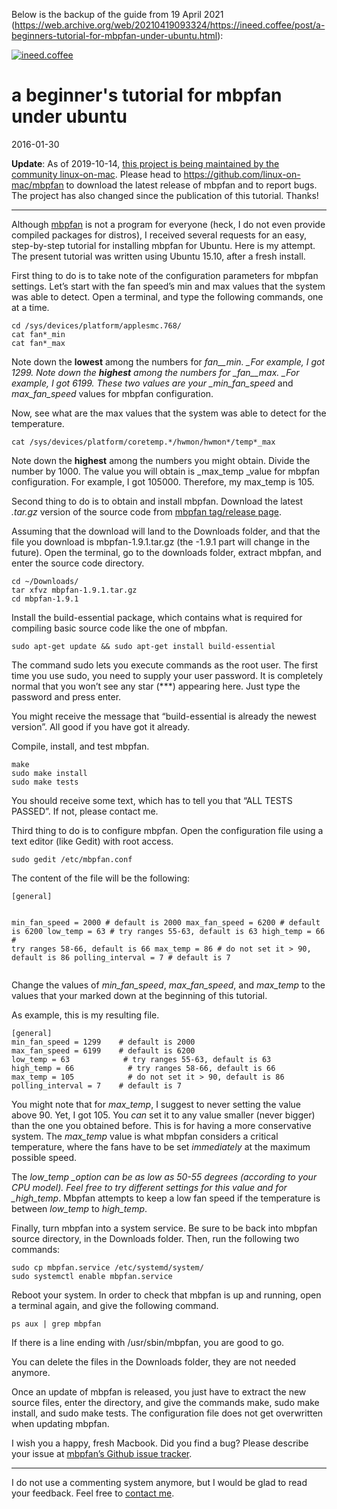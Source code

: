 Below is the backup of the guide from 19 April 2021 (https://web.archive.org/web/20210419093324/https://ineed.coffee/post/a-beginners-tutorial-for-mbpfan-under-ubuntu.html):

<main class="page-content" aria-label="Content">
        <div class="w">
            <p id="logo"><a href="https://web.archive.org/web/20210419093324/https://ineed.coffee/"><img src="/web/20210419093324im_/https://ineed.coffee/assets/images/logo-icon.png" class="logo" alt="ineed.coffee" title="go to ineed.coffee homepage" aria-label="go to ineed.coffee homepage" loading="lazy"></a></p>
<h1 id="title">a beginner's tutorial for mbpfan under ubuntu</h1>

<p id="2016-01-30"><a class="anchorjs-link anchor-left" aria-label="Anchor" data-anchorjs-icon="¶" href="https://web.archive.org/web/20210419093324/https://ineed.coffee/post/a-beginners-tutorial-for-mbpfan-under-ubuntu.html#2016-01-30" style="position: absolute; margin-left: -1em; padding-right: 0.5em;"></a>2016-01-30</p>

<p id="update-as-of-2019-10-14-this-project-is-being-maintained-by-the"><a class="anchorjs-link anchor-left" aria-label="Anchor" data-anchorjs-icon="¶" href="https://web.archive.org/web/20210419093324/https://ineed.coffee/post/a-beginners-tutorial-for-mbpfan-under-ubuntu.html#update-as-of-2019-10-14-this-project-is-being-maintained-by-the" style="position: absolute; margin-left: -1em; padding-right: 0.5em;"></a><strong>Update</strong>: As of 2019-10-14, <a href="/web/20210419093324/https://ineed.coffee/5620/mbpfan-moved-to-linux-on-mac-organization/">this project is being maintained by the community linux-on-mac</a>. Please head to <a href="https://web.archive.org/web/20210419093324/https://github.com/linux-on-mac/mbpfan">https://github.com/linux-on-mac/mbpfan</a> to download the latest release of mbpfan and to report bugs. The project has also changed since the publication of this tutorial. Thanks!</p>

<hr>

<p id="although-mbpfan-is-not-a-program-for-everyone-heck-i-do-not-even"><a class="anchorjs-link anchor-left" aria-label="Anchor" data-anchorjs-icon="¶" href="https://web.archive.org/web/20210419093324/https://ineed.coffee/post/a-beginners-tutorial-for-mbpfan-under-ubuntu.html#although-mbpfan-is-not-a-program-for-everyone-heck-i-do-not-even" style="position: absolute; margin-left: -1em; padding-right: 0.5em;"></a>Although <a href="/web/20210419093324/https://ineed.coffee/projects/mbpfan/">mbpfan</a> is not a program for everyone (heck, I do not even provide compiled packages for distros), I received several requests for an easy, step-by-step tutorial for installing mbpfan for Ubuntu. Here is my attempt. The present tutorial was written using Ubuntu 15.10, after a fresh install.</p>

<p id="first-thing-to-do-is-to-take-note-of-the-configuration-parameter"><a class="anchorjs-link anchor-left" aria-label="Anchor" data-anchorjs-icon="¶" href="https://web.archive.org/web/20210419093324/https://ineed.coffee/post/a-beginners-tutorial-for-mbpfan-under-ubuntu.html#first-thing-to-do-is-to-take-note-of-the-configuration-parameter" style="position: absolute; margin-left: -1em; padding-right: 0.5em;"></a>First thing to do is to take note of the configuration parameters for mbpfan settings. Let’s start with the fan speed’s min and max values that the system was able to detect. Open a terminal, and type the following commands, one at a time.</p>

<div class="language-plaintext highlighter-rouge"><div class="highlight"><pre class="highlight"><code>cd /sys/devices/platform/applesmc.768/
cat fan*_min
cat fan*_max
</code></pre></div></div>

<p id="note-down-the-lowest-among-the-numbers-for-fan__min-_for-example"><a class="anchorjs-link anchor-left" aria-label="Anchor" data-anchorjs-icon="¶" href="https://web.archive.org/web/20210419093324/https://ineed.coffee/post/a-beginners-tutorial-for-mbpfan-under-ubuntu.html#note-down-the-lowest-among-the-numbers-for-fan__min-_for-example" style="position: absolute; margin-left: -1em; padding-right: 0.5em;"></a>Note down the <strong>lowest</strong> among the numbers for <em>fan__min. _For example, I got 1299.
Note down the <strong>highest</strong> among the numbers for _fan__max. _For example, I got 6199.
These two values are your _min_fan_speed</em> and <em>max_fan_speed</em> values for mbpfan configuration.</p>

<p id="now-see-what-are-the-max-values-that-the-system-was-able-to-dete"><a class="anchorjs-link anchor-left" aria-label="Anchor" data-anchorjs-icon="¶" href="https://web.archive.org/web/20210419093324/https://ineed.coffee/post/a-beginners-tutorial-for-mbpfan-under-ubuntu.html#now-see-what-are-the-max-values-that-the-system-was-able-to-dete" style="position: absolute; margin-left: -1em; padding-right: 0.5em;"></a>Now, see what are the max values that the system was able to detect for the temperature.</p>

<div class="language-plaintext highlighter-rouge"><div class="highlight"><pre class="highlight"><code>cat /sys/devices/platform/coretemp.*/hwmon/hwmon*/temp*_max
</code></pre></div></div>

<p id="note-down-the-highest-among-the-numbers-you-might-obtain-divide"><a class="anchorjs-link anchor-left" aria-label="Anchor" data-anchorjs-icon="¶" href="https://web.archive.org/web/20210419093324/https://ineed.coffee/post/a-beginners-tutorial-for-mbpfan-under-ubuntu.html#note-down-the-highest-among-the-numbers-you-might-obtain-divide" style="position: absolute; margin-left: -1em; padding-right: 0.5em;"></a>Note down the <strong>highest</strong> among the numbers you might obtain.
Divide the number by 1000.
The value you will obtain is _max_temp _value for mbpfan configuration.
For example, I got 105000. Therefore, my max_temp is 105.</p>

<p id="second-thing-to-do-is-to-obtain-and-install-mbpfan-download-the"><a class="anchorjs-link anchor-left" aria-label="Anchor" data-anchorjs-icon="¶" href="https://web.archive.org/web/20210419093324/https://ineed.coffee/post/a-beginners-tutorial-for-mbpfan-under-ubuntu.html#second-thing-to-do-is-to-obtain-and-install-mbpfan-download-the" style="position: absolute; margin-left: -1em; padding-right: 0.5em;"></a>Second thing to do is to obtain and install mbpfan. Download the latest <em>.tar.gz</em> version of the source code from <a href="https://web.archive.org/web/20210419093324/https://github.com/dgraziotin/mbpfan/tags">mbpfan tag/release page</a>.</p>

<p id="assuming-that-the-download-will-land-to-the-downloads-folder-and"><a class="anchorjs-link anchor-left" aria-label="Anchor" data-anchorjs-icon="¶" href="https://web.archive.org/web/20210419093324/https://ineed.coffee/post/a-beginners-tutorial-for-mbpfan-under-ubuntu.html#assuming-that-the-download-will-land-to-the-downloads-folder-and" style="position: absolute; margin-left: -1em; padding-right: 0.5em;"></a>Assuming that the download will land to the Downloads folder, and that the file you download is mbpfan-1.9.1.tar.gz (the -1.9.1 part will change in the future). Open the terminal, go to the downloads folder, extract mbpfan, and enter the source code directory.</p>

<div class="language-plaintext highlighter-rouge"><div class="highlight"><pre class="highlight"><code>cd ~/Downloads/
tar xfvz mbpfan-1.9.1.tar.gz
cd mbpfan-1.9.1
</code></pre></div></div>

<p id="install-the-build-essential-package-which-contains-what-is-requi"><a class="anchorjs-link anchor-left" aria-label="Anchor" data-anchorjs-icon="¶" href="https://web.archive.org/web/20210419093324/https://ineed.coffee/post/a-beginners-tutorial-for-mbpfan-under-ubuntu.html#install-the-build-essential-package-which-contains-what-is-requi" style="position: absolute; margin-left: -1em; padding-right: 0.5em;"></a>Install the build-essential package, which contains what is required for compiling basic source code like the one of mbpfan.</p>

<div class="language-plaintext highlighter-rouge"><div class="highlight"><pre class="highlight"><code>sudo apt-get update &amp;&amp; sudo apt-get install build-essential
</code></pre></div></div>

<p id="the-command-sudo-lets-you-execute-commands-as-the-root-user-the"><a class="anchorjs-link anchor-left" aria-label="Anchor" data-anchorjs-icon="¶" href="https://web.archive.org/web/20210419093324/https://ineed.coffee/post/a-beginners-tutorial-for-mbpfan-under-ubuntu.html#the-command-sudo-lets-you-execute-commands-as-the-root-user-the" style="position: absolute; margin-left: -1em; padding-right: 0.5em;"></a>The command sudo lets you execute commands as the root user. The first time you use sudo, you need to supply your user password. It is completely normal that you won’t see any star (***) appearing here. Just type the password and press enter.</p>

<p id="you-might-receive-the-message-that-“build-essential-is-already-t"><a class="anchorjs-link anchor-left" aria-label="Anchor" data-anchorjs-icon="¶" href="https://web.archive.org/web/20210419093324/https://ineed.coffee/post/a-beginners-tutorial-for-mbpfan-under-ubuntu.html#you-might-receive-the-message-that-%E2%80%9Cbuild-essential-is-already-t" style="position: absolute; margin-left: -1em; padding-right: 0.5em;"></a>You might receive the message that “build-essential is already the newest version”. All good if you have got it already.</p>

<p id="compile-install-and-test-mbpfan"><a class="anchorjs-link anchor-left" aria-label="Anchor" data-anchorjs-icon="¶" href="https://web.archive.org/web/20210419093324/https://ineed.coffee/post/a-beginners-tutorial-for-mbpfan-under-ubuntu.html#compile-install-and-test-mbpfan" style="position: absolute; margin-left: -1em; padding-right: 0.5em;"></a>Compile, install, and test mbpfan.</p>

<div class="language-plaintext highlighter-rouge"><div class="highlight"><pre class="highlight"><code>make
sudo make install
sudo make tests
</code></pre></div></div>

<p id="you-should-receive-some-text-which-has-to-tell-you-that-“all-tes"><a class="anchorjs-link anchor-left" aria-label="Anchor" data-anchorjs-icon="¶" href="https://web.archive.org/web/20210419093324/https://ineed.coffee/post/a-beginners-tutorial-for-mbpfan-under-ubuntu.html#you-should-receive-some-text-which-has-to-tell-you-that-%E2%80%9Call-tes" style="position: absolute; margin-left: -1em; padding-right: 0.5em;"></a>You should receive some text, which has to tell you that “ALL TESTS PASSED”. If not, please contact me.</p>

<p id="third-thing-to-do-is-to-configure-mbpfan-open-the-configuration"><a class="anchorjs-link anchor-left" aria-label="Anchor" data-anchorjs-icon="¶" href="https://web.archive.org/web/20210419093324/https://ineed.coffee/post/a-beginners-tutorial-for-mbpfan-under-ubuntu.html#third-thing-to-do-is-to-configure-mbpfan-open-the-configuration" style="position: absolute; margin-left: -1em; padding-right: 0.5em;"></a>Third thing to do is to configure mbpfan. Open the configuration file using a text editor (like Gedit) with root access.</p>

<div class="language-plaintext highlighter-rouge"><div class="highlight"><pre class="highlight"><code>sudo gedit /etc/mbpfan.conf
</code></pre></div></div>

<p id="the-content-of-the-file-will-be-the-following"><a class="anchorjs-link anchor-left" aria-label="Anchor" data-anchorjs-icon="¶" href="https://web.archive.org/web/20210419093324/https://ineed.coffee/post/a-beginners-tutorial-for-mbpfan-under-ubuntu.html#the-content-of-the-file-will-be-the-following" style="position: absolute; margin-left: -1em; padding-right: 0.5em;"></a>The content of the file will be the following:</p>

<div class="language-plaintext highlighter-rouge"><div class="highlight"><pre class="highlight"><code>[general]

min_fan_speed = 2000    # default is 2000
max_fan_speed = 6200    # default is 6200
low_temp = 63            # try ranges 55-63, default is 63
high_temp = 66            # try ranges 58-66, default is 66
max_temp = 86            # do not set it &gt; 90, default is 86
polling_interval = 7    # default is 7
</code></pre></div></div>

<p id="change-the-values-of-min_fan_speed-max_fan_speed-and-max_temp-to"><a class="anchorjs-link anchor-left" aria-label="Anchor" data-anchorjs-icon="¶" href="https://web.archive.org/web/20210419093324/https://ineed.coffee/post/a-beginners-tutorial-for-mbpfan-under-ubuntu.html#change-the-values-of-min_fan_speed-max_fan_speed-and-max_temp-to" style="position: absolute; margin-left: -1em; padding-right: 0.5em;"></a>Change the values of <em>min_fan_speed</em>, <em>max_fan_speed</em>, and <em>max_temp</em> to the values that your marked down at the beginning of this tutorial.</p>

<p id="as-example-this-is-my-resulting-file"><a class="anchorjs-link anchor-left" aria-label="Anchor" data-anchorjs-icon="¶" href="https://web.archive.org/web/20210419093324/https://ineed.coffee/post/a-beginners-tutorial-for-mbpfan-under-ubuntu.html#as-example-this-is-my-resulting-file" style="position: absolute; margin-left: -1em; padding-right: 0.5em;"></a>As example, this is my resulting file.</p>

<div class="language-plaintext highlighter-rouge"><div class="highlight"><pre class="highlight"><code>[general]
min_fan_speed = 1299    # default is 2000
max_fan_speed = 6199    # default is 6200
low_temp = 63            # try ranges 55-63, default is 63
high_temp = 66            # try ranges 58-66, default is 66
max_temp = 105            # do not set it &gt; 90, default is 86
polling_interval = 7    # default is 7
</code></pre></div></div>

<p id="you-might-note-that-for-max_temp-i-suggest-to-never-setting-the"><a class="anchorjs-link anchor-left" aria-label="Anchor" data-anchorjs-icon="¶" href="https://web.archive.org/web/20210419093324/https://ineed.coffee/post/a-beginners-tutorial-for-mbpfan-under-ubuntu.html#you-might-note-that-for-max_temp-i-suggest-to-never-setting-the" style="position: absolute; margin-left: -1em; padding-right: 0.5em;"></a>You might note that for <em>max_temp</em>, I suggest to never setting the value above 90. Yet, I got 105. You <em>can</em> set it to any value smaller (never bigger) than the one you obtained before. This is for having a more conservative system. The <em>max_temp</em> value is what mbpfan considers a critical temperature, where the fans have to be set <em>immediately</em> at the maximum possible speed.</p>

<p id="the-low_temp-_option-can-be-as-low-as-50-55-degrees-according-to"><a class="anchorjs-link anchor-left" aria-label="Anchor" data-anchorjs-icon="¶" href="https://web.archive.org/web/20210419093324/https://ineed.coffee/post/a-beginners-tutorial-for-mbpfan-under-ubuntu.html#the-low_temp-_option-can-be-as-low-as-50-55-degrees-according-to" style="position: absolute; margin-left: -1em; padding-right: 0.5em;"></a>The <em>low_temp _option can be as low as 50-55 degrees (according to your CPU model). Feel free to try different settings for this value and for _high_temp</em>. Mbpfan attempts to keep a low fan speed if the temperature is between <em>low_temp</em> to <em>high_temp</em>.</p>

<p id="finally-turn-mbpfan-into-a-system-service-be-sure-to-be-back-int"><a class="anchorjs-link anchor-left" aria-label="Anchor" data-anchorjs-icon="¶" href="https://web.archive.org/web/20210419093324/https://ineed.coffee/post/a-beginners-tutorial-for-mbpfan-under-ubuntu.html#finally-turn-mbpfan-into-a-system-service-be-sure-to-be-back-int" style="position: absolute; margin-left: -1em; padding-right: 0.5em;"></a>Finally, turn mbpfan into a system service. Be sure to be back into mbpfan source directory, in the Downloads folder. Then, run the following two commands:</p>

<div class="language-plaintext highlighter-rouge"><div class="highlight"><pre class="highlight"><code>sudo cp mbpfan.service /etc/systemd/system/
sudo systemctl enable mbpfan.service
</code></pre></div></div>

<p id="reboot-your-system-in-order-to-check-that-mbpfan-is-up-and-runni"><a class="anchorjs-link anchor-left" aria-label="Anchor" data-anchorjs-icon="¶" href="https://web.archive.org/web/20210419093324/https://ineed.coffee/post/a-beginners-tutorial-for-mbpfan-under-ubuntu.html#reboot-your-system-in-order-to-check-that-mbpfan-is-up-and-runni" style="position: absolute; margin-left: -1em; padding-right: 0.5em;"></a>Reboot your system. In order to check that mbpfan is up and running, open a terminal again, and give the following command.</p>

<div class="language-plaintext highlighter-rouge"><div class="highlight"><pre class="highlight"><code>ps aux | grep mbpfan
</code></pre></div></div>

<p id="if-there-is-a-line-ending-with-usr-sbin-mbpfan-you-are-good-to-g"><a class="anchorjs-link anchor-left" aria-label="Anchor" data-anchorjs-icon="¶" href="https://web.archive.org/web/20210419093324/https://ineed.coffee/post/a-beginners-tutorial-for-mbpfan-under-ubuntu.html#if-there-is-a-line-ending-with-usr-sbin-mbpfan-you-are-good-to-g" style="position: absolute; margin-left: -1em; padding-right: 0.5em;"></a>If there is a line ending with /usr/sbin/mbpfan, you are good to go.</p>

<p id="you-can-delete-the-files-in-the-downloads-folder-they-are-not-ne"><a class="anchorjs-link anchor-left" aria-label="Anchor" data-anchorjs-icon="¶" href="https://web.archive.org/web/20210419093324/https://ineed.coffee/post/a-beginners-tutorial-for-mbpfan-under-ubuntu.html#you-can-delete-the-files-in-the-downloads-folder-they-are-not-ne" style="position: absolute; margin-left: -1em; padding-right: 0.5em;"></a>You can delete the files in the Downloads folder, they are not needed anymore.</p>

<p id="once-an-update-of-mbpfan-is-released-you-just-have-to-extract-th"><a class="anchorjs-link anchor-left" aria-label="Anchor" data-anchorjs-icon="¶" href="https://web.archive.org/web/20210419093324/https://ineed.coffee/post/a-beginners-tutorial-for-mbpfan-under-ubuntu.html#once-an-update-of-mbpfan-is-released-you-just-have-to-extract-th" style="position: absolute; margin-left: -1em; padding-right: 0.5em;"></a>Once an update of mbpfan is released, you just have to extract the new source files, enter the directory, and give the commands make, sudo make install, and sudo make tests. The configuration file does not get overwritten when updating mbpfan.</p>

<p id="i-wish-you-a-happy-fresh-macbook-did-you-find-a-bug-please-descr"><a class="anchorjs-link anchor-left" aria-label="Anchor" data-anchorjs-icon="¶" href="https://web.archive.org/web/20210419093324/https://ineed.coffee/post/a-beginners-tutorial-for-mbpfan-under-ubuntu.html#i-wish-you-a-happy-fresh-macbook-did-you-find-a-bug-please-descr" style="position: absolute; margin-left: -1em; padding-right: 0.5em;"></a>I wish you a happy, fresh Macbook. Did you find a bug? Please describe your issue at <a href="https://web.archive.org/web/20210419093324/https://github.com/dgraziotin/mbpfan/issues">mbpfan’s Github issue tracker</a>.</p>


<hr>

<p id="i-do-not-use-a-commenting-system-anymore-but-i-would-be-glad-to"><a class="anchorjs-link anchor-left" aria-label="Anchor" data-anchorjs-icon="¶" href="https://web.archive.org/web/20210419093324/https://ineed.coffee/post/a-beginners-tutorial-for-mbpfan-under-ubuntu.html#i-do-not-use-a-commenting-system-anymore-but-i-would-be-glad-to" style="position: absolute; margin-left: -1em; padding-right: 0.5em;"></a>
  I do not use a commenting system anymore, but I would be glad to read your feedback. Feel free to <a href="/web/20210419093324/https://ineed.coffee/contact.html">contact me</a>.
</p>
        </div>
    </main>
